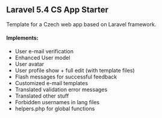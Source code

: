 ## Laravel 5.4 CS App Starter

Template for a Czech web app based on Laravel framework.

#### Implements:

- User e-mail verification
- Enhanced User model
- User avatar
- User profile show + full edit (with template files)
- Flash messages for successful feedback
- Customized e-mail templates
- Translated validation error messages
- Translated other stuff
- Forbidden usernames in lang files
- helpers.php for global functions
